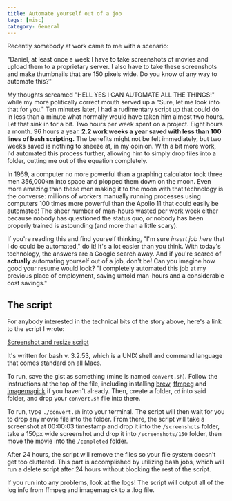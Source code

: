 ```yaml
---
title: Automate yourself out of a job
tags: [misc]
category: General
---
```

Recently somebody at work came to me with a scenario:

"Daniel, at least once a week I have to take screenshots of movies and upload them to a proprietary server. I also have to take these screenshots and make thumbnails that are 150 pixels wide. Do you know of any way to automate this?"

My thoughts screamed "HELL YES I CAN AUTOMATE ALL THE THINGS!" while my more politically correct mouth served up a "Sure, let me look into that for you." Ten minutes later, I had a rudimentary script up that could do in less than a minute what normally would have taken him almost two hours. Let that sink in for a bit. Two hours per week spent on a project. Eight hours a month. 96 hours a year. **2.2 work weeks a year saved with less than 100 lines of bash scripting.** The benefits might not be felt immediately, but two weeks saved is nothing to sneeze at, in my opinion. With a bit more work, I'd automated this process further, allowing him to simply drop files into a folder, cutting me out of the equation completely.

In 1969, a computer no more powerful than a graphing calculator took three men 356,000km into space and plopped them down on the moon. Even more amazing than these men making it to the moon with that technology is the converse: millions of workers manually running processes using computers 100 times more powerful than the Apollo 11 that could easily be automated! The sheer number of man-hours wasted per work week either because nobody has questioned the status quo, or nobody has been properly trained is astounding (and more than a little scary).

If you're reading this and find yourself thinking, "I'm sure *insert job here* that I do could be automated," do it! It's a lot easier than you think. With today's technology, the answers are a Google search away. And if you're scared of **actually** automating yourself out of a job, don't be! Can you imagine how good your resume would look? "I completely automated this job at my previous place of employment, saving untold man-hours and a considerable cost savings."

## The script

For anybody interested in the technical bits of the story above, here's a link to the script I wrote:

[Screenshot and resize script][screenshot-resize]

[screenshot-resize]: https://gist.github.com/dstrunk/7f0e5d2561ae50d1282a

It's written for bash v. 3.2.53, which is a UNIX shell and command language that comes standard on all Macs.

To run, save the gist as something (mine is named `convert.sh`). Follow the instructions at the top of the file, including installing [brew][brew], [ffmpeg][ffmpeg] and [imagemagick][imagemagick] if you haven't already. Then, create a folder, `cd` into said folder, and drop your `convert.sh` file into there.

To run, type `./convert.sh` into your terminal. The script will then wait for you to drop any movie file into the folder. From there, the script will take a screenshot at 00:00:03 timestamp and drop it into the `/screenshots` folder, take a 150px wide screenshot and drop it into `/screenshots/150` folder, then move the movie into the `/completed` folder.

After 24 hours, the script will remove the files so your file system doesn't get too cluttered. This part is accomplished by utilizing bash jobs, which will run a delete script after 24 hours without blocking the rest of the script.

If you run into any problems, look at the logs! The script will output all of the log info from ffmpeg and imagemagick to a .log file.

[brew]: http://brew.sh/
[ffmpeg]: https://www.ffmpeg.org/
[imagemagick]: http://www.imagemagick.org/
